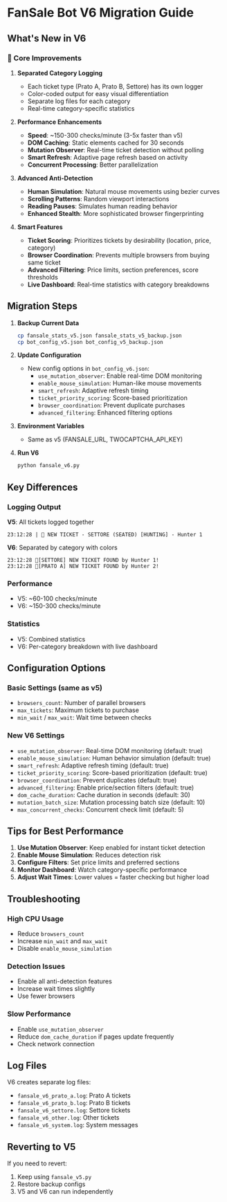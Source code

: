 # FanSale Bot V6 Migration Guide

## What's New in V6

### 🎯 Core Improvements

1. **Separated Category Logging**
   - Each ticket type (Prato A, Prato B, Settore) has its own logger
   - Color-coded output for easy visual differentiation
   - Separate log files for each category
   - Real-time category-specific statistics

2. **Performance Enhancements**
   - **Speed**: ~150-300 checks/minute (3-5x faster than v5)
   - **DOM Caching**: Static elements cached for 30 seconds
   - **Mutation Observer**: Real-time ticket detection without polling
   - **Smart Refresh**: Adaptive page refresh based on activity
   - **Concurrent Processing**: Better parallelization

3. **Advanced Anti-Detection**
   - **Human Simulation**: Natural mouse movements using bezier curves
   - **Scrolling Patterns**: Random viewport interactions
   - **Reading Pauses**: Simulates human reading behavior
   - **Enhanced Stealth**: More sophisticated browser fingerprinting

4. **Smart Features**
   - **Ticket Scoring**: Prioritizes tickets by desirability (location, price, category)
   - **Browser Coordination**: Prevents multiple browsers from buying same ticket
   - **Advanced Filtering**: Price limits, section preferences, score thresholds
   - **Live Dashboard**: Real-time statistics with category breakdowns

## Migration Steps

1. **Backup Current Data**
   ```bash
   cp fansale_stats_v5.json fansale_stats_v5_backup.json
   cp bot_config_v5.json bot_config_v5_backup.json
   ```

2. **Update Configuration**
   - New config options in `bot_config_v6.json`:
     - `use_mutation_observer`: Enable real-time DOM monitoring
     - `enable_mouse_simulation`: Human-like mouse movements
     - `smart_refresh`: Adaptive refresh timing
     - `ticket_priority_scoring`: Score-based prioritization
     - `browser_coordination`: Prevent duplicate purchases
     - `advanced_filtering`: Enhanced filtering options

3. **Environment Variables**
   - Same as v5 (FANSALE_URL, TWOCAPTCHA_API_KEY)

4. **Run V6**
   ```bash
   python fansale_v6.py
   ```

## Key Differences

### Logging Output
**V5**: All tickets logged together
```
23:12:28 | 🎫 NEW TICKET - SETTORE (SEATED) [HUNTING] - Hunter 1
```

**V6**: Separated by category with colors
```
23:12:28 🎫[SETTORE] NEW TICKET FOUND by Hunter 1!
23:12:28 🎫[PRATO A] NEW TICKET FOUND by Hunter 2!
```

### Performance
- V5: ~60-100 checks/minute
- V6: ~150-300 checks/minute

### Statistics
- V5: Combined statistics
- V6: Per-category breakdown with live dashboard

## Configuration Options

### Basic Settings (same as v5)
- `browsers_count`: Number of parallel browsers
- `max_tickets`: Maximum tickets to purchase
- `min_wait` / `max_wait`: Wait time between checks

### New V6 Settings
- `use_mutation_observer`: Real-time DOM monitoring (default: true)
- `enable_mouse_simulation`: Human behavior simulation (default: true)
- `smart_refresh`: Adaptive refresh timing (default: true)
- `ticket_priority_scoring`: Score-based prioritization (default: true)
- `browser_coordination`: Prevent duplicates (default: true)
- `advanced_filtering`: Enable price/section filters (default: true)
- `dom_cache_duration`: Cache duration in seconds (default: 30)
- `mutation_batch_size`: Mutation processing batch size (default: 10)
- `max_concurrent_checks`: Concurrent check limit (default: 5)

## Tips for Best Performance

1. **Use Mutation Observer**: Keep enabled for instant ticket detection
2. **Enable Mouse Simulation**: Reduces detection risk
3. **Configure Filters**: Set price limits and preferred sections
4. **Monitor Dashboard**: Watch category-specific performance
5. **Adjust Wait Times**: Lower values = faster checking but higher load

## Troubleshooting

### High CPU Usage
- Reduce `browsers_count`
- Increase `min_wait` and `max_wait`
- Disable `enable_mouse_simulation`

### Detection Issues
- Enable all anti-detection features
- Increase wait times slightly
- Use fewer browsers

### Slow Performance
- Enable `use_mutation_observer`
- Reduce `dom_cache_duration` if pages update frequently
- Check network connection

## Log Files

V6 creates separate log files:
- `fansale_v6_prato_a.log`: Prato A tickets
- `fansale_v6_prato_b.log`: Prato B tickets
- `fansale_v6_settore.log`: Settore tickets
- `fansale_v6_other.log`: Other tickets
- `fansale_v6_system.log`: System messages

## Reverting to V5

If you need to revert:
1. Keep using `fansale_v5.py`
2. Restore backup configs
3. V5 and V6 can run independently
